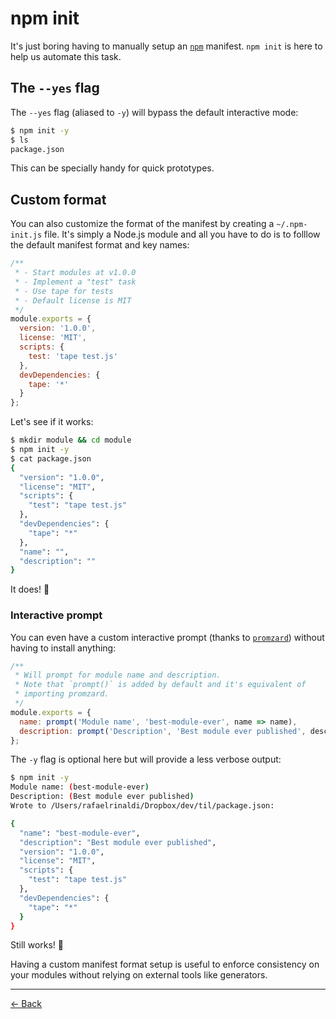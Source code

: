 [back]: https://github.com/rafaelrinaldi/til/tree/master/npm
[npm]: https://npmjs.org
[promzard]: https://github.com/npm/promzard

# npm init

It's just boring having to manually setup an [`npm`][npm] manifest. `npm init` is here to help us automate this task.

## The `--yes` flag

The `--yes` flag (aliased to `-y`) will bypass the default interactive mode:

```sh
$ npm init -y
$ ls
package.json
```

This can be specially handy for quick prototypes.

## Custom format

You can also customize the format of the manifest by creating a `~/.npm-init.js` file. It's simply a Node.js module and all you have to do is to folllow the default manifest format and key names:

```js
/**
 * - Start modules at v1.0.0
 * - Implement a "test" task
 * - Use tape for tests
 * - Default license is MIT
 */
module.exports = {
  version: '1.0.0',
  license: 'MIT',
  scripts: {
    test: 'tape test.js'
  },
  devDependencies: {
    tape: '*'
  }
};
```

Let's see if it works:

```sh
$ mkdir module && cd module
$ npm init -y
$ cat package.json
{
  "version": "1.0.0",
  "license": "MIT",
  "scripts": {
    "test": "tape test.js"
  },
  "devDependencies": {
    "tape": "*"
  },
  "name": "",
  "description": ""
}
```

It does! :tada:

### Interactive prompt

You can even have a custom interactive prompt (thanks to [`promzard`][promzard]) without having to install anything:

```js
/**
 * Will prompt for module name and description.
 * Note that `prompt()` is added by default and it's equivalent of
 * importing promzard.
 */
module.exports = {
  name: prompt('Module name', 'best-module-ever', name => name),
  description: prompt('Description', 'Best module ever published', description => description)
};
```

The `-y` flag is optional here but will provide a less verbose output:

```sh
$ npm init -y
Module name: (best-module-ever)
Description: (Best module ever published)
Wrote to /Users/rafaelrinaldi/Dropbox/dev/til/package.json:

{
  "name": "best-module-ever",
  "description": "Best module ever published",
  "version": "1.0.0",
  "license": "MIT",
  "scripts": {
    "test": "tape test.js"
  },
  "devDependencies": {
    "tape": "*"
  }
}
```

Still works! 🦄

Having a custom manifest format setup is useful to enforce consistency on your modules without relying on external tools like generators.

---

[← Back][back]
